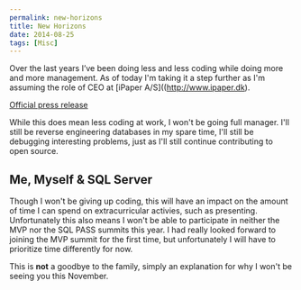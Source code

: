 ```yaml
---
permalink: new-horizons
title: New Horizons
date: 2014-08-25
tags: [Misc]
---
```

Over the last years I’ve been doing less and less coding while doing more and more management. As of today I'm taking it a step further as I'm assuming the role of CEO at [iPaper A/S]((http://www.ipaper.dk).

<!-- more -->

[Official press release](http://www.ipaper-cms.com/1804.aspx)

While this does mean less coding at work, I won't be going full manager. I'll still be reverse engineering databases in my spare time, I'll still be debugging interesting problems, just as I'll still continue contributing to open source.

## Me, Myself & SQL Server
Though I won't be giving up coding, this will have an impact on the amount of time I can spend on extracurricular activies, such as presenting. Unfortunately this also means I won't be able to participate in neither the MVP nor the SQL PASS summits this year. I had really looked forward to joining the MVP summit for the first time, but unfortunately I will have to prioritize time differently for now.

This is **not** a goodbye to the family, simply an explanation for why I won't be seeing you this November. 